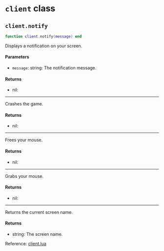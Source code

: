 # `client` class



## `client.notify`
```lua
function client.notify(message) end
```
Displays a notification on your screen.

#### Parameters
- `message`: string: The notification message.
#### Returns
- nil: 

-----
Crashes the game.

#### Returns
- nil: 

-----
Frees your mouse.

#### Returns
- nil: 

-----
Grabs your mouse.

#### Returns
- nil: 

-----
Returns the current screen name.

#### Returns
- string: The screen name.

Reference: [client.lua](https://github.com/flarialmc/scripting-wiki/tree/main/autocomplete/client/client.lua)